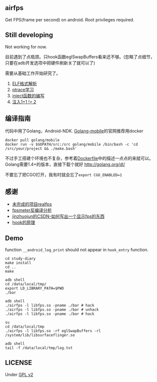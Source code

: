 ## airfps
Get FPS(frame per second) on android. Root privileges required.

## Still developing
Not working for now.

目前遇到了点瓶颈。只hook函数eglSwapBuffers看来还不够。(忽略了点细节，只要在adb开发选项中把硬件刷新关了就可以了)

需要从基础工作开始研究了。

1. [ELF格式解析](study-diary/ELF.md)
2. [ptrace学习](study-diary/ptrace.md)
3. [inject函数的编写](study-diary/inject.md)
4. [注入1+1 != 2](study-diary/hook.md)

## 编译指南
代码中用了Golang，Android-NDK. [Golang-mobile](https://github.com/golang/mobile)的官网推荐用docker

	docker pull golang/mobile
	docker run -v $GOPATH/src:/src golang/mobile /bin/bash -c 'cd /src/your/project && ./make.bash'

不过手工搭建个环境也不复杂，参考着[Dockerfile](https://github.com/golang/mobile/blob/master/Dockerfile)中的描述一点点的来就可以。
Golang需要1.4+的版本，直接下载个就好 <http://golang.org/dl/>

不要忘了把CGO打开，我有时就会忘了`export CGO_ENABLED=1`

## 感谢
* [未完成的项目realfps](https://github.com/cuitteam/RealFPS)
* [fpsmeter反编译分析](http://blog.csdn.net/freshui/article/details/9245511#comments)
* [jinzhuojun的CSDN-如何写出一个显示fps的东西](http://blog.csdn.net/jinzhuojun/article/details/10428435)
* [hook的原理](http://bbs.pediy.com/showthread.php?t=157419)

## Demo

function `__android_log_print` should not appear in `hook_entry` function.

	cd study-diary
	make install
	cd ..
	make
	
	adb shell 
	cd /data/local/tmp/
	export LD_LIBRARY_PATH=$PWD
	./bar

	adb shell
	./airfps -l libfps.so -pname ./bar # hack
	./airfps -l libfps.so -pname ./bar # unhack
	./airfps -l libfps.so -pname ./bar # hack

	su
	cd /data/local/tmp
	./airfps -l libfps.so -rf eglSwapBuffers -rl /system/lib/libsurfaceflinger.so

	adb shell
	tail -f /data/local/tmp/log.txt

## LICENSE
Under [GPL v2](LICENSE)
